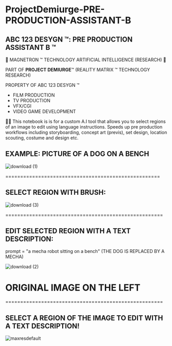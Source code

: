 # ProjectDemiurge-PRE-PRODUCTION-ASSISTANT-B

## ABC 123 DESYGN ™: PRE PRODUCTION ASSISTANT B ™

🤖 MAGNETRON ™ TECHNOLOGY ARTIFICIAL INTELLIGENCE (RESEARCH) 🤖

PART OF **PROJECT DEMIURGE**™ (REALITY MATRIX ™ TECHNOLOGY RESEARCH)


PROPERTY OF ABC 123 DESYGN ™


- FILM PRODUCTION
- TV PRODUCTION
- VFX/CGI
- VIDEO GAME DEVELOPMENT


🤖💭 This notebook is is for a custom A.I tool that allows you to select regions of an image to edit using language instructions. Speeds up pre production workflows including storyboarding, concept art (previs), set design, location scouting, costume and design etc.

## EXAMPLE: PICTURE OF A DOG ON A BENCH

![download (1)](https://user-images.githubusercontent.com/121518935/218193597-f6b8b10b-7374-4d01-ad7f-50db0e650886.png)

====================================================

## SELECT REGION WITH BRUSH:

![download (3)](https://user-images.githubusercontent.com/121518935/218223376-cf55b277-afa5-4e6e-a13c-c3f9aa67f9e6.png)

=====================================================


## EDIT SELECTED REGION WITH A TEXT DESCRIPTION:

prompt = "a mecha robot sitting on a bench" (THE DOG IS REPLACED BY A MECHA)

![download (2)](https://user-images.githubusercontent.com/121518935/218193619-6cee094b-92b5-4c7c-a2b9-58caa46f5738.png)
# ORIGINAL IMAGE ON THE LEFT

=====================================================

## SELECT A REGION OF THE IMAGE TO EDIT WITH A TEXT DESCRIPTION!
![maxresdefault](https://user-images.githubusercontent.com/121518935/218194339-fdc12dd6-ee3d-4387-a40b-d8b3b60f7497.jpg)
